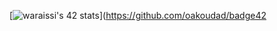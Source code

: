    [![waraissi's 42 stats](https://badge.mediaplus.ma/darkblue/waraissi)](https://github.com/oakoudad/badge42
